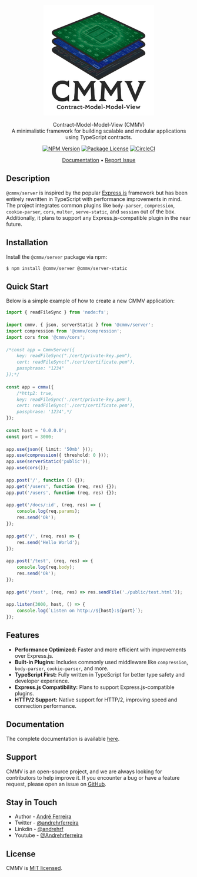 <p align="center">
  <a href="https://cmmv.io/" target="blank"><img src="https://raw.githubusercontent.com/andrehrferreira/cmmv/main/public/assets/logo.png" width="300" alt="CMMV Logo" /></a>
</p>
<p align="center">Contract-Model-Model-View (CMMV) <br/> A minimalistic framework for building scalable and modular applications using TypeScript contracts.</p>
<p align="center">
    <a href="https://www.npmjs.com/package/@cmmv/core"><img src="https://img.shields.io/npm/v/@cmmv/core.svg" alt="NPM Version" /></a>
    <a href="https://github.com/andrehrferreira/cmmv/blob/main/LICENSE"><img src="https://img.shields.io/npm/l/@cmmv/core.svg" alt="Package License" /></a>
    <a href="https://dl.circleci.com/status-badge/redirect/circleci/QyJWAYrZ9JTfN1eubSDo5u/7gdwcdqbMYfbYYX4hhoNhc/tree/main" target="_blank"><img src="https://dl.circleci.com/status-badge/img/circleci/QyJWAYrZ9JTfN1eubSDo5u/7gdwcdqbMYfbYYX4hhoNhc/tree/main.svg" alt="CircleCI" /></a>
</p>

<p align="center">
  <a href="https://cmmv.io">Documentation</a> &bull;
  <a href="https://github.com/andrehrferreira/cmmv/issues">Report Issue</a>
</p>

## Description

``@cmmv/server`` is inspired by the popular [Express.js](https://expressjs.com/pt-br/) framework but has been entirely rewritten in TypeScript with performance improvements in mind. The project integrates common plugins like ``body-parser``, ``compression``, ``cookie-parser``, ``cors``, ``multer``, ``serve-static``, and ``session`` out of the box. Additionally, it plans to support any Express.js-compatible plugin in the near future.


## Installation

Install the ``@cmmv/server`` package via npm:

```bash
$ npm install @cmmv/server @cmmv/server-static
```

## Quick Start

Below is a simple example of how to create a new CMMV application:

```typescript
import { readFileSync } from 'node:fs';

import cmmv, { json, serverStatic } from '@cmmv/server';
import compression from '@cmmv/compression';
import cors from '@cmmv/cors';

/*const app = CmmvServer({
    key: readFileSync("./cert/private-key.pem"),
    cert: readFileSync("./cert/certificate.pem"),
    passphrase: "1234"
});*/

const app = cmmv({
    /*http2: true,
    key: readFileSync('./cert/private-key.pem'),
    cert: readFileSync('./cert/certificate.pem'),
    passphrase: '1234',*/
});

const host = '0.0.0.0';
const port = 3000;

app.use(json({ limit: '50mb' }));
app.use(compression({ threshold: 0 }));
app.use(serverStatic('public'));
app.use(cors());

app.post('/', function () {});
app.get('/users', function (req, res) {});
app.put('/users', function (req, res) {});

app.get('/docs/:id', (req, res) => {
    console.log(req.params);
    res.send('Ok');
});

app.get('/', (req, res) => {
    res.send('Hello World');
});

app.post('/test', (req, res) => {
    console.log(req.body);
    res.send('Ok');
});

app.get('/test', (req, res) => res.sendFile('./public/test.html'));

app.listen(3000, host, () => {
    console.log(`Listen on http://${host}:${port}`);
});
```

## Features

* **Performance Optimized:** Faster and more efficient with improvements over Express.js.
* **Built-in Plugins:** Includes commonly used middleware like ``compression``, ``body-parser``, ``cookie-parser``, and more.
* **TypeScript First:** Fully written in TypeScript for better type safety and developer experience.
* **Express.js Compatibility:** Plans to support Express.js-compatible plugins.
* **HTTP/2 Support:** Native support for HTTP/2, improving speed and connection performance.

## Documentation

The complete documentation is available [here](https://cmmv.io).

## Support

CMMV is an open-source project, and we are always looking for contributors to help improve it. If you encounter a bug or have a feature request, please open an issue on [GitHub](https://github.com/andrehrferreira/cmmv/issues).

## Stay in Touch

- Author - [André Ferreira](https://github.com/andrehrferreira)
- Twitter - [@andrehrferreira](https://twitter.com/andrehrferreira)
- Linkdin - [@andrehrf](https://www.linkedin.com/in/andrehrf)
- Youtube - [@Andrehrferreira](https://www.youtube.com/@Andrehrferreira)

## License

CMMV is [MIT licensed](LICENSE).
